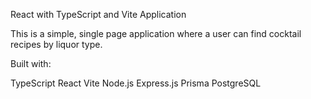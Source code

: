 React with TypeScript and Vite Application

This is a simple, single page application where a user can find cocktail recipes by liquor type.

Built with:

TypeScript
React
Vite
Node.js
Express.js
Prisma
PostgreSQL